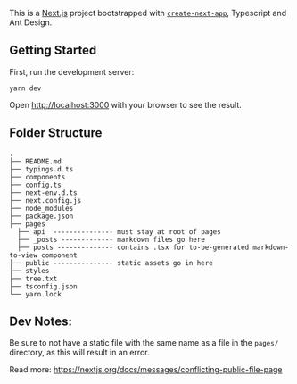This is a [Next.js](https://nextjs.org/) project bootstrapped with [`create-next-app`](https://github.com/vercel/next.js/tree/canary/packages/create-next-app), Typescript and Ant Design.

## Getting Started

First, run the development server:

```
yarn dev
```

Open [http://localhost:3000](http://localhost:3000) with your browser to see the result.

## Folder Structure
```
.
├── README.md
├── typings.d.ts
├── components
├── config.ts
├── next-env.d.ts
├── next.config.js
├── node_modules
├── package.json
├── pages
  ├── api  --------------- must stay at root of pages
  ├── _posts ------------- markdown files go here
  ├── posts -------------- contains .tsx for to-be-generated markdown-to-view component
├── public --------------- static assets go in here
├── styles
├── tree.txt
├── tsconfig.json
└── yarn.lock
```

## Dev Notes:

Be sure to not have a static file with the same name as a file in the `pages/` directory, as this will result in an error.

Read more: https://nextjs.org/docs/messages/conflicting-public-file-page